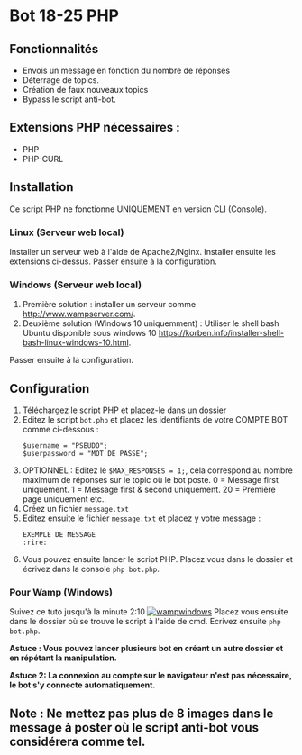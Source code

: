 # Bot 18-25 PHP

## Fonctionnalités
* Envois un message en fonction du nombre de réponses
* Déterrage de topics.
* Création de faux nouveaux topics
* Bypass le script anti-bot.

## Extensions PHP nécessaires :
* PHP
* PHP-CURL

## Installation
Ce script PHP ne fonctionne UNIQUEMENT en version CLI (Console).

### Linux (Serveur web local)
Installer un serveur web à l'aide de Apache2/Nginx.
Installer ensuite les extensions ci-dessus.
Passer ensuite à la configuration.

### Windows (Serveur web local)
1. Première solution : installer un serveur comme http://www.wampserver.com/.
1. Deuxième solution (Windows 10 uniquemment) : Utiliser le shell bash Ubuntu disponible sous windows 10 https://korben.info/installer-shell-bash-linux-windows-10.html.

Passer ensuite à la configuration.

## Configuration
1. Téléchargez le script PHP et placez-le dans un dossier
1. Editez le script `bot.php` et placez les identifiants de votre COMPTE BOT comme ci-dessous :
    ```
   $username = "PSEUDO";
   $userpassword = "MOT DE PASSE";
    ``` 
1. OPTIONNEL : Editez le `$MAX_RESPONSES = 1;`, cela correspond au nombre maximum de réponses sur le topic où le bot poste. 0 = Message first uniquement. 1 = Message first & second uniquement. 20 = Première page uniquement etc..
4. Créez un fichier `message.txt`
4. Editez ensuite le fichier `message.txt` et placez y votre message :
    ```
    EXEMPLE DE MESSAGE
    :rire:
    ```
6. Vous pouvez ensuite lancer le script PHP. Placez vous dans le dossier et écrivez dans la console `php bot.php`.

### Pour Wamp (Windows)
Suivez ce tuto jusqu'à la minute 2:10 
[![wampwindows](https://img.youtube.com/vi/pAV9U5I8sfs/0.jpg)](https://www.youtube.com/watch?v=pAV9U5I8sfs)
Placez vous ensuite dans le dossier où se trouve le script à l'aide de cmd. Ecrivez ensuite `php bot.php`.

**Astuce : Vous pouvez lancer plusieurs bot en créant un autre dossier et en répétant la manipulation.**

**Astuce 2: La connexion au compte sur le navigateur n'est pas nécessaire, le bot s'y connecte automatiquement.**

## Note : Ne mettez pas plus de 8 images dans le message à poster où le script anti-bot vous considérera comme tel.

